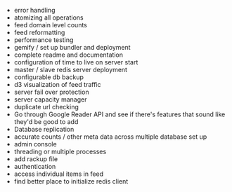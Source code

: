 * error handling
* atomizing all operations
* feed domain level counts
* feed reformatting
* performance testing
* gemify / set up bundler and deployment
* complete readme and documentation
* configuration of time to live on server start
* master / slave redis server deployment
* configurable db backup
* d3 visualization of feed traffic
* server fail over protection
* server capacity manager
* duplicate url checking
* Go through Google Reader API and see if there's features that sound like they'd be good to add
* Database replication
* accurate counts / other meta data across multiple database set up
* admin console
* threading or multiple processes
* add rackup file
* authentication
* access individual items in feed
* find better place to initialize redis client